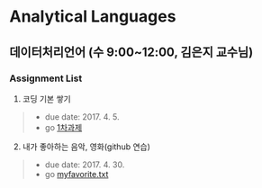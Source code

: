 # Analytical Languages
## 데이터처리언어 (수 9:00~12:00, 김은지 교수님)

### Assignment List
1. 코딩 기본 쌓기
> - due date: 2017. 4. 5.
> - go [1차과제](./DataLangHW1.ipynb)
2. 내가 좋아하는 음악, 영화(github 연습)
> - due date: 2017. 4. 30.
> - go [myfavorite.txt](./myfavorite.txt)

